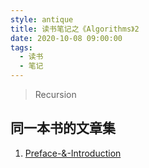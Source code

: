 ```yaml
---
style: antique
title: 读书笔记之《Algorithms》2
date: 2020-10-08 09:00:00
tags:
  - 读书
  - 笔记
---
```


> Recursion

## 同一本书的文章集

1. [Preface-&-Introduction](post:Algorithms-1-Preface-&-Introduction)
